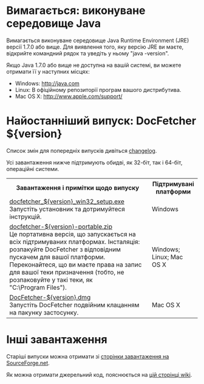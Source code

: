 Вимагається: виконуване середовище Java
==================================
Вимагається виконуване середовище Java Runtime Environment (JRE) версії 1.7.0 або вище. Для виявлення того, 
яку версію JRE ви маєте, відкрийте командний рядок та уведіть у ньому 
"java -version".

Якщо Java 1.7.0 або вище не доступна на вашій системі, ви можете отримати її у 
наступних місцях:

* Windows: <http://java.com>
* Linux: В офіційному репозиторії програм вашого дистрибутива.
* Mac OS&nbsp;X: <http://www.apple.com/support/>

Найостанніший випуск: DocFetcher ${version}
=====================================

Список змін для попередніх випусків дивіться [changelog](http://docfetcher.sourceforge.net/wiki/doku.php?id=changelog).

Усі завантаження нижче підтримують обидві, як 32-біт, так і 64-біт, операційні системи.

<table>
<tr>
<th>Завантаження і примітки щодо випуску</th>
<th>Підтримувані платформи</th>
</tr>
<tr>
<td align="left"><a href="http://sourceforge.net/projects/docfetcher/files/docfetcher/${version}/docfetcher_${version}_win32_setup.exe/download">docfetcher_${version}_win32_setup.exe</a> <br/> Запустіть установник та дотримуйтеся інструкцій.</td>
<td>Windows</td>
</tr>
<tr>
<td align="left"><a href="http://sourceforge.net/projects/docfetcher/files/docfetcher/${version}/docfetcher-${version}-portable.zip/download">docfetcher-${version}-portable.zip</a> <br/> Це портативна версія, що запускається на всіх підтримуваних платформах. Інсталяція: розпакуйте DocFetcher з відповідним пускачем для вашої платформи. Переконайтеся, що ви маєте права на запис для вашої теки призначення (тобто, не розпаковуйте у такі теки, як "C:\Program&nbsp;Files").
</td>
<td>Windows; Linux; Mac OS&nbsp;X</td>
</tr>
<tr>
<td align="left"><a href="http://sourceforge.net/projects/docfetcher/files/docfetcher/${version}/DocFetcher-${version}.dmg/download">DocFetcher-${version}.dmg</a> <br/> Запустіть DocFetcher подвійним клацанням на пакунку застосунку.</td>
<td>Mac OS&nbsp;X</td>
</tr>
</table>

Інші завантаження
===============
Старіші випуски можна отримати зі [сторінки завантаження на SourceForge.net](http://sourceforge.net/projects/docfetcher/files/docfetcher/).

Як можна отримати джерельний код, пояснюється на [цій сторінці wiki](http://docfetcher.sourceforge.net/wiki/doku.php?id=source_code).
